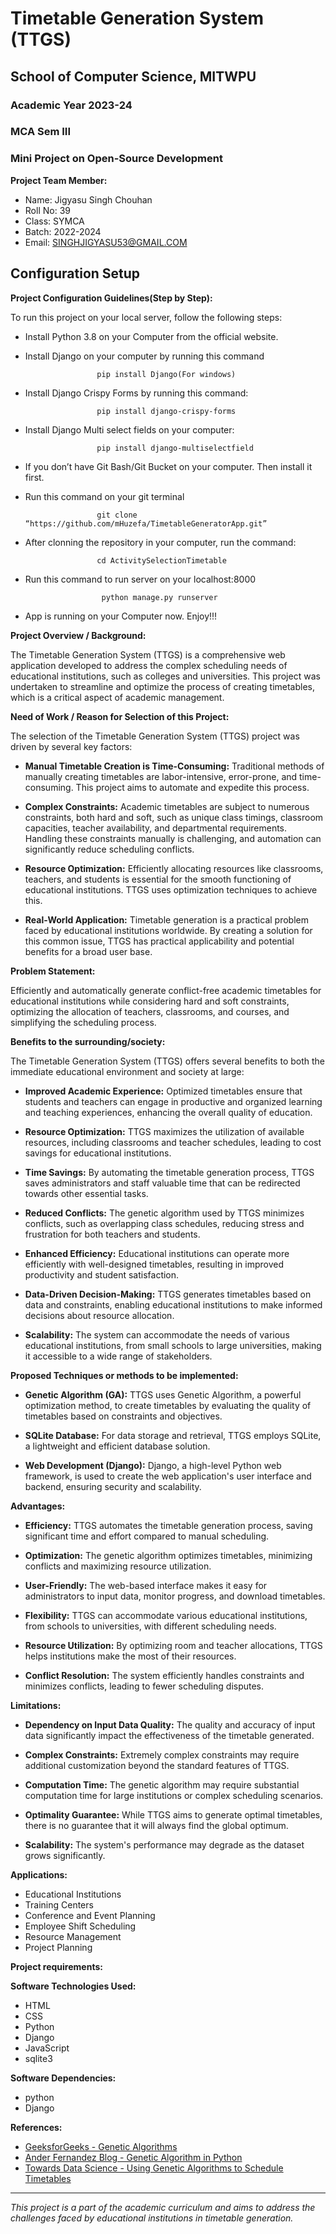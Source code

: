 # Timetable Generation System (TTGS)

## School of Computer Science, MITWPU
### Academic Year 2023-24
### MCA Sem III
### Mini Project on Open-Source Development

**Project Team Member:**
- Name: Jigyasu Singh Chouhan
- Roll No: 39
- Class: SYMCA
- Batch: 2022-2024
- Email: SINGHJIGYASU53@GMAIL.COM

## Configuration Setup
<b>Project Configuration Guidelines(Step by Step):</b>

To run this project on your local server, follow the following steps:
* Install Python 3.8 on your Computer from the official website.
* Install Django on your computer by running this command 
                      
                      pip install Django(For windows)  

* Install Django Crispy Forms by running this command:

                      pip install django-crispy-forms
* Install Django Multi select fields on your computer:

                      pip install django-multiselectfield
* If you don’t have Git Bash/Git Bucket on your computer. Then install it first.
* Run this command on your git terminal

                      git clone “https://github.com/mHuzefa/TimetableGeneratorApp.git”
* After clonning the repository in your computer, run the command:

                      cd ActivitySelectionTimetable
* Run this command to run server on your localhost:8000

                       python manage.py runserver
- App is running on your Computer now. Enjoy!!!

**Project Overview / Background:**

The Timetable Generation System (TTGS) is a comprehensive web application developed to address the complex scheduling needs of educational institutions, such as colleges and universities. This project was undertaken to streamline and optimize the process of creating timetables, which is a critical aspect of academic management.

**Need of Work / Reason for Selection of this Project:**

The selection of the Timetable Generation System (TTGS) project was driven by several key factors:

- **Manual Timetable Creation is Time-Consuming:** Traditional methods of manually creating timetables are labor-intensive, error-prone, and time-consuming. This project aims to automate and expedite this process.

- **Complex Constraints:** Academic timetables are subject to numerous constraints, both hard and soft, such as unique class timings, classroom capacities, teacher availability, and departmental requirements. Handling these constraints manually is challenging, and automation can significantly reduce scheduling conflicts.

- **Resource Optimization:** Efficiently allocating resources like classrooms, teachers, and students is essential for the smooth functioning of educational institutions. TTGS uses optimization techniques to achieve this.

- **Real-World Application:** Timetable generation is a practical problem faced by educational institutions worldwide. By creating a solution for this common issue, TTGS has practical applicability and potential benefits for a broad user base.

**Problem Statement:**

Efficiently and automatically generate conflict-free academic timetables for educational institutions while considering hard and soft constraints, optimizing the allocation of teachers, classrooms, and courses, and simplifying the scheduling process.

**Benefits to the surrounding/society:**

The Timetable Generation System (TTGS) offers several benefits to both the immediate educational environment and society at large:

- **Improved Academic Experience:** Optimized timetables ensure that students and teachers can engage in productive and organized learning and teaching experiences, enhancing the overall quality of education.

- **Resource Optimization:** TTGS maximizes the utilization of available resources, including classrooms and teacher schedules, leading to cost savings for educational institutions.

- **Time Savings:** By automating the timetable generation process, TTGS saves administrators and staff valuable time that can be redirected towards other essential tasks.

- **Reduced Conflicts:** The genetic algorithm used by TTGS minimizes conflicts, such as overlapping class schedules, reducing stress and frustration for both teachers and students.

- **Enhanced Efficiency:** Educational institutions can operate more efficiently with well-designed timetables, resulting in improved productivity and student satisfaction.

- **Data-Driven Decision-Making:** TTGS generates timetables based on data and constraints, enabling educational institutions to make informed decisions about resource allocation.

- **Scalability:** The system can accommodate the needs of various educational institutions, from small schools to large universities, making it accessible to a wide range of stakeholders.

**Proposed Techniques or methods to be implemented:**

- **Genetic Algorithm (GA):** TTGS uses Genetic Algorithm, a powerful optimization method, to create timetables by evaluating the quality of timetables based on constraints and objectives.

- **SQLite Database:** For data storage and retrieval, TTGS employs SQLite, a lightweight and efficient database solution.

- **Web Development (Django):** Django, a high-level Python web framework, is used to create the web application's user interface and backend, ensuring security and scalability.

**Advantages:**

- **Efficiency:** TTGS automates the timetable generation process, saving significant time and effort compared to manual scheduling.

- **Optimization:** The genetic algorithm optimizes timetables, minimizing conflicts and maximizing resource utilization.

- **User-Friendly:** The web-based interface makes it easy for administrators to input data, monitor progress, and download timetables.

- **Flexibility:** TTGS can accommodate various educational institutions, from schools to universities, with different scheduling needs.

- **Resource Utilization:** By optimizing room and teacher allocations, TTGS helps institutions make the most of their resources.

- **Conflict Resolution:** The system efficiently handles constraints and minimizes conflicts, leading to fewer scheduling disputes.

**Limitations:**

- **Dependency on Input Data Quality:** The quality and accuracy of input data significantly impact the effectiveness of the timetable generated.

- **Complex Constraints:** Extremely complex constraints may require additional customization beyond the standard features of TTGS.

- **Computation Time:** The genetic algorithm may require substantial computation time for large institutions or complex scheduling scenarios.

- **Optimality Guarantee:** While TTGS aims to generate optimal timetables, there is no guarantee that it will always find the global optimum.

- **Scalability:** The system's performance may degrade as the dataset grows significantly.

**Applications:**

- Educational Institutions
- Training Centers
- Conference and Event Planning
- Employee Shift Scheduling
- Resource Management
- Project Planning

**Project requirements:**

**Software Technologies Used:**
- HTML
- CSS
- Python 
- Django 
- JavaScript
- sqlite3

**Software Dependencies:**
- python
- Django

**References:**

- [GeeksforGeeks - Genetic Algorithms](https://www.geeksforgeeks.org/genetic-algorithms/)
- [Ander Fernandez Blog - Genetic Algorithm in Python](https://anderfernandez.com/en/blog/genetic-algorithm-in-python/)
- [Towards Data Science - Using Genetic Algorithms to Schedule Timetables](https://towardsdatascience.com/using-genetic-algorithms-to-schedule-timetables-27f132c9e280)


---

*This project is a part of the academic curriculum and aims to address the challenges faced by educational institutions in timetable generation.*
